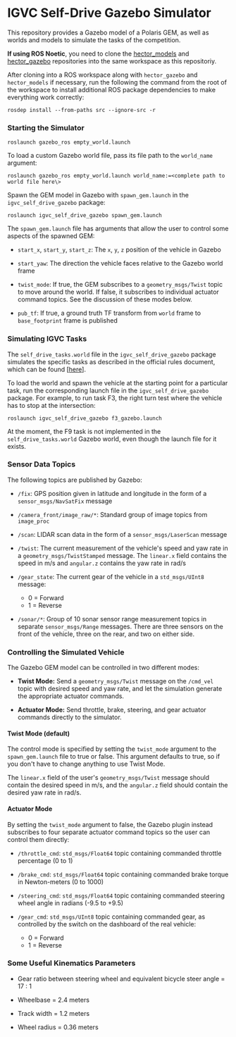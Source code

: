 # IGVC Self-Drive Gazebo Simulator
This repository provides a Gazebo model of a Polaris GEM, as well as worlds and models to simulate the tasks of the competition.

**If using ROS Noetic**, you need to clone the [hector_models](https://github.com/tu-darmstadt-ros-pkg/hector_models.git) and [hector_gazebo](https://github.com/tu-darmstadt-ros-pkg/hector_gazebo.git) repositories into the same workspace as this repositoriy.

After cloning into a ROS workspace along with `hector_gazebo` and `hector_models` if necessary, run the following the command from the root of the workspace to install additional ROS package dependencies to make everything work correctly:

`rosdep install --from-paths src --ignore-src -r`

### Starting the Simulator

`roslaunch gazebo_ros empty_world.launch`

To load a custom Gazebo world file, pass its file path to the `world_name` argument:

`roslaunch gazebo_ros empty_world.launch world_name:=<complete path to world file here\>`

Spawn the GEM model in Gazebo with `spawn_gem.launch` in the `igvc_self_drive_gazebo` package:

`roslaunch igvc_self_drive_gazebo spawn_gem.launch`

The `spawn_gem.launch` file has arguments that allow the user to control some aspects of the spawned GEM:

* `start_x`, `start_y`, `start_z`: The `x`, `y`, `z` position of the vehicle in Gazebo

* `start_yaw`: The direction the vehicle faces relative to the Gazebo world frame

* `twist_mode`: If true, the GEM subscribes to a `geometry_msgs/Twist` topic to move around the world. If false, it subscribes to individual actuator command topics. See the discussion of these modes below.

* `pub_tf`: If true, a ground truth TF transform from `world` frame to `base_footprint` frame is published

### Simulating IGVC Tasks

The `self_drive_tasks.world` file in the `igvc_self_drive_gazebo` package simulates the specific tasks as described in the official rules document, which can be found [[here](http://www.igvc.org/2018selfdriverules.pdf)].

To load the world and spawn the vehicle at the starting point for a particular task, run the corresponding launch file in the `igvc_self_drive_gazebo` package. For example, to run task F3, the right turn test where the vehicle has to stop at the intersection:

`roslaunch igvc_self_drive_gazebo f3_gazebo.launch`

At the moment, the F9 task is not implemented in the `self_drive_tasks.world` Gazebo world, even though the launch file for it exists.

### Sensor Data Topics
The following topics are published by Gazebo:

* `/fix`: GPS position given in latitude and longitude in the form of a `sensor_msgs/NavSatFix` message

* `/camera_front/image_raw/*`: Standard group of image topics from `image_proc`

* `/scan`: LIDAR scan data in the form of a `sensor_msgs/LaserScan` message

* `/twist`: The current measurement of the vehicle's speed and yaw rate in a `geometry_msgs/TwistStamped` message. The `linear.x` field contains the speed in m/s and `angular.z` contains the yaw rate in rad/s

* `/gear_state`: The current gear of the vehicle in a `std_msgs/UInt8` message:
    * 0 = Forward
    * 1 = Reverse

* `/sonar/*`: Group of 10 sonar sensor range measurement topics in separate `sensor_msgs/Range` messages. There are three sensors on the front of the vehicle, three on the rear, and two on either side.

### Controlling the Simulated Vehicle
The Gazebo GEM model can be controlled in two different modes:

* **Twist Mode:** Send a `geometry_msgs/Twist` message on the `/cmd_vel` topic with desired speed and yaw rate, and let the simulation generate the appropriate actuator commands.

* **Actuator Mode:** Send throttle, brake, steering, and gear actuator commands directly to the simulator.

#### Twist Mode (default)
The control mode is specified by setting the `twist_mode` argument to the `spawn_gem.launch` file to true or false. This argument defaults to true, so if you don't have to change anything to use Twist Mode.

The `linear.x` field of the user's `geometry_msgs/Twist` message should contain the desired speed in m/s, and the `angular.z` field should contain the desired yaw rate in rad/s.

#### Actuator Mode
By setting the `twist_mode` argument to false, the Gazebo plugin instead subscribes to four separate actuator command topics so the user can control them directly:

* `/throttle_cmd`: `std_msgs/Float64` topic containing commanded throttle percentage (0 to 1)

* `/brake_cmd`: `std_msgs/Float64` topic containing commanded brake torque in Newton-meters (0 to 1000)

* `/steering_cmd`: `std_msgs/Float64` topic containing commanded steering wheel angle in radians (-9.5 to +9.5)

* `/gear_cmd`: `std_msgs/UInt8` topic containing commanded gear, as controlled by the switch on the dashboard of the real vehicle:
    * 0 = Forward
    * 1 = Reverse

### Some Useful Kinematics Parameters

* Gear ratio between steering wheel and equivalent bicycle steer angle = 17 : 1

* Wheelbase = 2.4 meters

* Track width = 1.2 meters

* Wheel radius = 0.36 meters
